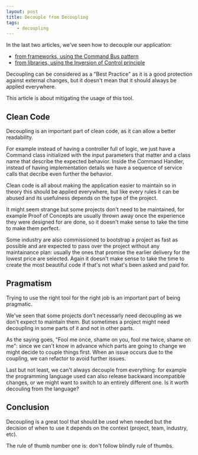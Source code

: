 ```yaml
---
layout: post
title: Decouple from Decoupling
tags:
    - decoupling
---
```


In the last two articles, we've seen how to decouple our application:

* [from frameworks, using the Command Bus pattern](/2015/09/30/decouple-from-frameworks.html)
* [from libraries, using the Inversion of Control principle](/2015/10/12/decouple-from-libraries.html)

Decoupling can be considered as a "Best Practice" as it is a good protection
against external changes, but it doesn't mean that it should always be applied
everywhere.

This article is about mitigating the usage of this tool.

## Clean Code

Decoupling is an important part of clean code, as it can allow a better readability.

For example instead of having a controller full of logic, we just have a Command
class initialized with the input parameters that matter and a class name that describe
the expected behavior. Inside the Command Handler, instead of having implementation
details we have a sequence of service calls that decribe even further the behavior.

Clean code is all about making the application easier to maintain so in theory
this should be applied everywhere, but like every rules it can be abused and its
usefulness depends on the type of the project.

It might seem strange but some projects don't need to be maintained, for example
Proof of Concepts are usually thrown away once the experience they were designed
for are done, so it doesn't make sense to take the time to make them perfect.

Some industry are also commissioned to bootstrap a project as fast as possible
and are expected to pass over the project without any maintainance plan: usually
the ones that promise the earlier delivery for the lowest price are selected.
Again it doesn't make sense to take the time to create the most beautiful code
if that's not what's been asked and paid for.

## Pragmatism

Trying to use the right tool for the right job is an important part of being
pragmatic.

We've seen that some projects don't necessarly need decoupling as we don't expect
to maintain them. But sometimes a project might need decoupling in some parts
of it and not in other parts.

As the saying goes, "Fool me once, shame on you, fool me twice, shame on me":
since we can't know in advance which parts are going to change we might decide
to couple things first. When an issue occurs due to the coupling, we can refactor
to avoid further issues.

Last but not least, we can't always decouple from everything: for example the
programming language used can also release backward incompatible changes, or we
might want to switch to an entirely different one. Is it worth decouling from the
language?

## Conclusion

Decoupling is a great tool that should be used when needed but the decision of
when to use it depends on the context (project, team, industry, etc).

The rule of thumb number one is: don't follow blindly rule of thumbs.
